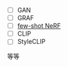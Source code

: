 - [ ] GAN
- [ ] GRAF
- [ ] [few-shot NeRF](https://zhuanlan.zhihu.com/p/617570383)
- [ ] CLIP
- [ ] StyleCLIP

等等